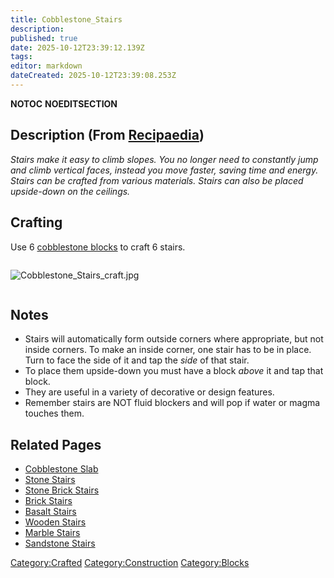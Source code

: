 ```yaml
---
title: Cobblestone_Stairs
description: 
published: true
date: 2025-10-12T23:39:12.139Z
tags: 
editor: markdown
dateCreated: 2025-10-12T23:39:08.253Z
---
```


__NOTOC__ __NOEDITSECTION__

## Description (From [Recipaedia](.. "wikilink"))

*Stairs make it easy to climb slopes. You no longer need to constantly
jump and climb vertical faces, instead you move faster, saving time and
energy. Stairs can be crafted from various materials. Stairs can also be
placed upside-down on the ceilings.*

## Crafting

Use 6 [cobblestone blocks](Cobblestone.md "wikilink") to craft 6 stairs.

<div style="overflow: hidden">

![Cobblestone_Stairs_craft.jpg](Cobblestone_Stairs_craft.jpg
"Cobblestone_Stairs_craft.jpg")

</div>

## Notes

  - Stairs will automatically form outside corners where appropriate,
    but not inside corners. To make an inside corner, one stair has to
    be in place. Turn to face the side of it and tap the *side* of that
    stair.
  - To place them upside-down you must have a block *above* it and tap
    that block.
  - They are useful in a variety of decorative or design features.
  - Remember stairs are NOT fluid blockers and will pop if water or
    magma touches them.

## Related Pages

  - [Cobblestone Slab](Cobblestone_Slab.md "wikilink")
  - [Stone Stairs](Stone_Stairs "wikilink")
  - [Stone Brick Stairs](Stone_Brick_Stairs "wikilink")
  - [Brick Stairs](Brick_Stairs.md "wikilink")
  - [Basalt Stairs](Basalt_Stairs.md "wikilink")
  - [Wooden Stairs](Wooden_Stairs "wikilink")
  - [Marble Stairs](Marble_Stairs.md "wikilink")
  - [Sandstone Stairs](Sandstone_Stairs "wikilink")

[Category:Crafted](Category:Crafted "wikilink")
[Category:Construction](Category:Construction "wikilink")
[Category:Blocks](Category:Blocks "wikilink")
